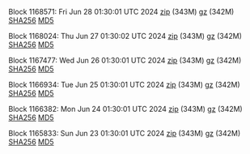 Block 1168571: Fri Jun 28 01:30:01 UTC 2024 [zip](https://files.01coin.io/mainnet/2024-06-28/bootstrap.dat.zip) (343M) [gz](https://files.01coin.io/mainnet/2024-06-28/bootstrap.dat.tar.gz) (342M) [SHA256](https://files.01coin.io/mainnet/2024-06-28/sha256.txt) [MD5](https://files.01coin.io/mainnet/2024-06-28/md5.txt)

Block 1168024: Thu Jun 27 01:30:02 UTC 2024 [zip](https://files.01coin.io/mainnet/2024-06-27/bootstrap.dat.zip) (343M) [gz](https://files.01coin.io/mainnet/2024-06-27/bootstrap.dat.tar.gz) (342M) [SHA256](https://files.01coin.io/mainnet/2024-06-27/sha256.txt) [MD5](https://files.01coin.io/mainnet/2024-06-27/md5.txt)

Block 1167477: Wed Jun 26 01:30:01 UTC 2024 [zip](https://files.01coin.io/mainnet/2024-06-26/bootstrap.dat.zip) (343M) [gz](https://files.01coin.io/mainnet/2024-06-26/bootstrap.dat.tar.gz) (342M) [SHA256](https://files.01coin.io/mainnet/2024-06-26/sha256.txt) [MD5](https://files.01coin.io/mainnet/2024-06-26/md5.txt)

Block 1166934: Tue Jun 25 01:30:01 UTC 2024 [zip](https://files.01coin.io/mainnet/2024-06-25/bootstrap.dat.zip) (343M) [gz](https://files.01coin.io/mainnet/2024-06-25/bootstrap.dat.tar.gz) (342M) [SHA256](https://files.01coin.io/mainnet/2024-06-25/sha256.txt) [MD5](https://files.01coin.io/mainnet/2024-06-25/md5.txt)

Block 1166382: Mon Jun 24 01:30:01 UTC 2024 [zip](https://files.01coin.io/mainnet/2024-06-24/bootstrap.dat.zip) (343M) [gz](https://files.01coin.io/mainnet/2024-06-24/bootstrap.dat.tar.gz) (342M) [SHA256](https://files.01coin.io/mainnet/2024-06-24/sha256.txt) [MD5](https://files.01coin.io/mainnet/2024-06-24/md5.txt)

Block 1165833: Sun Jun 23 01:30:01 UTC 2024 [zip](https://files.01coin.io/mainnet/2024-06-23/bootstrap.dat.zip) (343M) [gz](https://files.01coin.io/mainnet/2024-06-23/bootstrap.dat.tar.gz) (342M) [SHA256](https://files.01coin.io/mainnet/2024-06-23/sha256.txt) [MD5](https://files.01coin.io/mainnet/2024-06-23/md5.txt)

